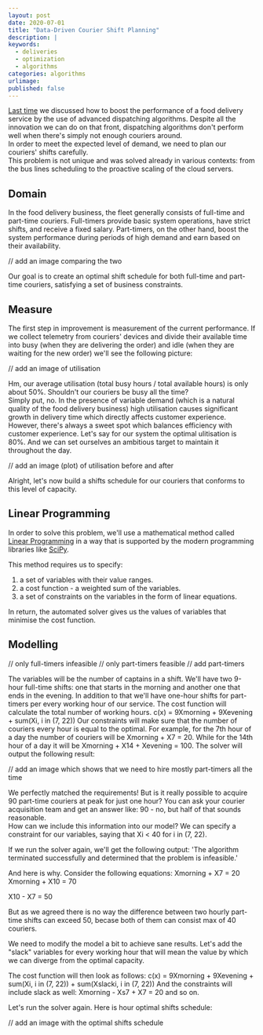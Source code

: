 ```yaml
---
layout: post
date: 2020-07-01
title: "Data-Driven Courier Shift Planning"
description: |
keywords:
  - deliveries
  - optimization
  - algorithms
categories: algorithms
urlimage: 
published: false
---
```


[Last time](https://bit.ly/37Omcpz) we discussed how to boost the performance of a food delivery service by the use of advanced dispatching algorithms. Despite all the innovation we can do on that front, dispatching algorithms don't perform well when there's simply not enough couriers around.  
In order to meet the expected level of demand, we need to plan our couriers' shifts carefully.  
This problem is not unique and was solved already in various contexts: from the bus lines scheduling to the proactive scaling of the cloud servers.  

<!--more-->

## Domain

In the food delivery business, the fleet generally consists of full-time and part-time couriers.
Full-timers provide basic system operations, have strict shifts, and receive a fixed salary. Part-timers, on the other hand, boost the system performance during periods of high demand and earn based on their availability.  

// add an image comparing the two

Our goal is to create an optimal shift schedule for both full-time and part-time couriers, satisfying a set of business constraints.  

## Measure

The first step in improvement is measurement of the current performance.
If we collect telemetry from couriers' devices and divide their available time into busy (when they are delivering the order) and idle (when they are waiting for the new order) we'll see the following picture:

// add an image of utilisation

Hm, our average utilisation (total busy hours / total available hours) is only about 50%. Shouldn't our couriers be busy all the time?  
Simply put, no. In the presence of variable demand (which is a natural quality of the food delivery business) high utilisation causes significant growth in delivery time which directly affects customer experience.  
However, there's always a sweet spot which balances efficiency with customer experience. Let's say for our system the optimal ulitisation is 80%. And we can set ourselves an ambitious target to maintain it throughout the day.

// add an image (plot) of utilisation before and after

Alright, let's now build a shifts schedule for our couriers that conforms to this level of capacity.

## Linear Programming

In order to solve this problem, we'll use a mathematical method called [Linear Programming](https://en.wikipedia.org/wiki/Linear_programming) in a way that is supported by the modern programming libraries like [SciPy](https://docs.scipy.org/doc/scipy-0.18.1/reference/generated/scipy.optimize.linprog.html).  

This method requires us to specify:
1. a set of variables with their value ranges.
2. a cost function - a weighted sum of the variables.
3. a set of constraints on the variables in the form of linear equations.  

In return, the automated solver gives us the values of variables that minimise the cost function.  

## Modelling

// only full-timers infeasible
// only part-timers feasible
// add part-timers

The variables will be the number of captains in a shift.
We'll have two 9-hour full-time shifts: one that starts in the morning and another one that ends in the evening.
In addition to that we'll have one-hour shifts for part-timers per every working hour of our service.
The cost function will calculate the total number of working hours.
c(x) = 9Xmorning + 9Xevening + sum(Xi, i in (7, 22))
Our constraints will make sure that the number of couriers every hour is equal to the optimal.
For example, for the 7th hour of a day the number of couriers will be Xmorning + X7 = 20.
While for the 14th hour of a day it will be Xmorning + X14 + Xevening = 100.
The solver will output the following result:

// add an image which shows that we need to hire mostly part-timers all the time

We perfectly matched the requirements! But is it really possible to acquire 90 part-time couriers at peak for just one hour? You can ask your courier acquisition team and get an answer like: 90 - no, but half of that sounds reasonable.  
How can we include this information into our model?
We can specify a constraint for our variables, saying that Xi < 40 for i in (7, 22).

If we run the solver again, we'll get the following output:
'The algorithm terminated successfully and determined that the problem is infeasible.'

And here is why. Consider the following equations:
Xmorning + X7 = 20
Xmorning + X10 = 70

X10 - X7 = 50

But as we agreed there is no way the difference between two hourly part-time shifts can exceed 50, becase both of them can consist max of 40 couriers.

We need to modify the model a bit to achieve sane results.
Let's add the "slack" variables for every working hour that will mean the value by which we can diverge from the optimal capacity.

The cost function will then look as follows:
c(x) = 9Xmorning + 9Xevening + sum(Xi, i in (7, 22)) + sum(Xslacki, i in (7, 22))
And the constraints will include slack as well:
Xmorning - Xs7 + X7 = 20
and so on.

Let's run the solver again.
Here is hour optimal shifts schedule:

// add an image with the optimal shifts schedule
